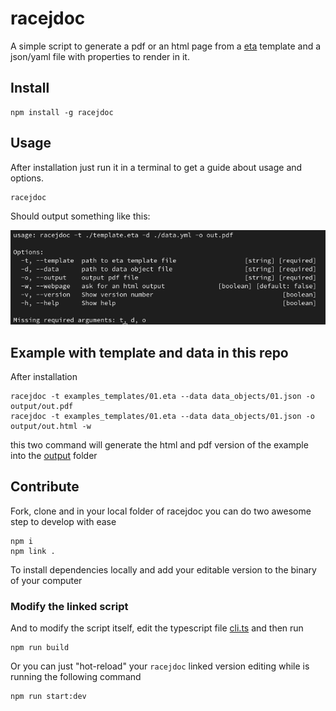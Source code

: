# racejdoc

A simple script to generate a pdf or an html page from a [eta](https://eta.js.org/) template and a json/yaml file with properties to render in it.

## Install

```shell
npm install -g racejdoc
```

## Usage

After installation just run it in a terminal to get a guide about usage and options.

```shell
racejdoc
```

Should output something like this:

![picture](./resource/terminal_usage.png)

## Example with template and data in this repo

After installation

```shell
racejdoc -t examples_templates/01.eta --data data_objects/01.json -o output/out.pdf
racejdoc -t examples_templates/01.eta --data data_objects/01.json -o output/out.html -w
```

this two command will generate the html and pdf version of the example into the [output](output/) folder

## Contribute

Fork, clone and in your local folder of racejdoc you can do two awesome step to develop with ease

```shell
npm i
npm link .
```

To install dependencies locally and add your editable version to the binary of your computer

### Modify the linked script

And to modify the script itself, edit the typescript file [cli.ts](cli.ts) and then run

```shell
npm run build
```

Or you can just "hot-reload" your `racejdoc` linked version editing while is running the following command

```shell
npm run start:dev
```
